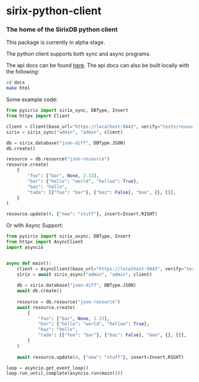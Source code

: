 # sirix-python-client

### The home of the SirixDB python client

This package is currently in alpha stage.

The python client supports both sync and async programs.

The api docs can be found [here](https://pysirix.readthedocs.io/).
The api docs can also be built locally with the following:
```bash
cd docs
make html
```


Some example code:
```python
from pysirix import sirix_sync, DBType, Insert
from httpx import Client

client = Client(base_url="https://localhost:9443", verify="tests/resources/cert.pem")
sirix = sirix_sync("admin", "admin", client)

db = sirix.database("json-diff", DBType.JSON)
db.create()

resource = db.resource("json-resource")
resource.create(
    {
        "foo": ["bar", None, 2.33],
        "bar": {"hello": "world", "helloo": True},
        "baz": "hello",
        "tada": [{"foo": "bar"}, {"baz": False}, "boo", {}, []],
    }
)

resource.update(4, {"new": "stuff"}, insert=Insert.RIGHT)
```

Or with Async Support:
```python
from pysirix import sirix_async, DBType, Insert
from httpx import AsyncClient
import asyncio


async def main():
    client = AsyncClient(base_url="https://localhost:9443", verify="tests/resources/cert.pem")
    sirix = await sirix_async("admin", "admin", client)
    
    db = sirix.database("json-diff", DBType.JSON)
    await db.create()
    
    resource = db.resource("json-resource")
    await resource.create(
        {
            "foo": ["bar", None, 2.33],
            "bar": {"hello": "world", "helloo": True},
            "baz": "hello",
            "tada": [{"foo": "bar"}, {"baz": False}, "boo", {}, []],
        }
    )
    
    await resource.update(4, {"new": "stuff"}, insert=Insert.RIGHT)

loop = asyncio.get_event_loop()
loop.run_until_complete(asyncio.run(main()))
```

